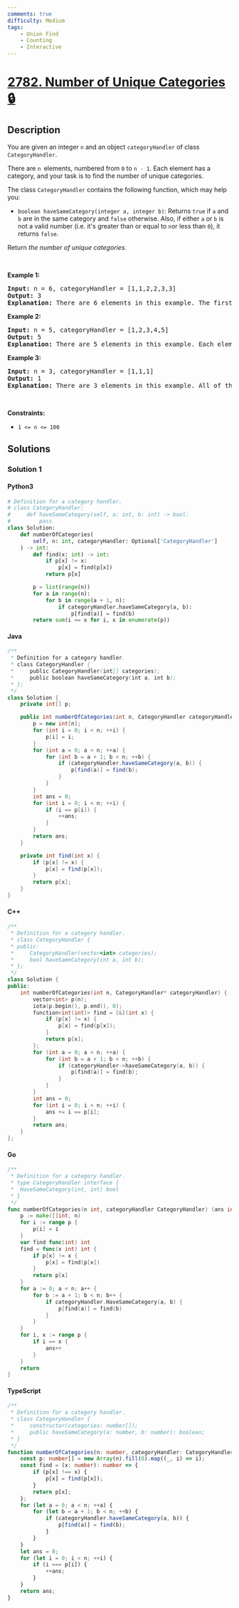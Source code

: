 ```yaml
---
comments: true
difficulty: Medium
tags:
    - Union Find
    - Counting
    - Interactive
---
```


<!-- problem:start -->

# [2782. Number of Unique Categories 🔒](https://leetcode.com/problems/number-of-unique-categories)

## Description

<!-- description:start -->

<p>You are given an integer <code>n</code> and an object <code>categoryHandler</code> of class <code>CategoryHandler</code>.</p>

<p>There are <code>n&nbsp;</code>elements, numbered from <code>0</code> to <code>n - 1</code>. Each element has a category, and your task is to find the number of unique categories.</p>

<p>The class <code>CategoryHandler</code> contains the following function, which may help you:</p>

<ul>
	<li><code>boolean haveSameCategory(integer a, integer b)</code>: Returns <code>true</code> if <code>a</code> and <code>b</code> are in the same category and <code>false</code> otherwise. Also, if either <code>a</code> or <code>b</code> is not a valid number (i.e. it&#39;s greater than or equal to <code>n</code>or less than <code>0</code>), it returns <code>false</code>.</li>
</ul>

<p>Return <em>the number of unique categories.</em></p>

<p>&nbsp;</p>
<p><strong class="example">Example 1:</strong></p>

<pre>
<strong>Input:</strong> n = 6, categoryHandler = [1,1,2,2,3,3]
<strong>Output:</strong> 3
<strong>Explanation:</strong> There are 6 elements in this example. The first two elements belong to category 1, the second two belong to category 2, and the last two elements belong to category 3. So there are 3 unique categories.
</pre>

<p><strong class="example">Example 2:</strong></p>

<pre>
<strong>Input:</strong> n = 5, categoryHandler = [1,2,3,4,5]
<strong>Output:</strong> 5
<strong>Explanation:</strong> There are 5 elements in this example. Each element belongs to a unique category. So there are 5 unique categories.
</pre>

<p><strong class="example">Example 3:</strong></p>

<pre>
<strong>Input:</strong> n = 3, categoryHandler = [1,1,1]
<strong>Output:</strong> 1
<strong>Explanation:</strong> There are 3 elements in this example. All of them belong to one category. So there is only 1 unique category.
</pre>

<p>&nbsp;</p>
<p><strong>Constraints:</strong></p>

<ul>
	<li><code>1 &lt;= n &lt;= 100</code></li>
</ul>

<!-- description:end -->

## Solutions

<!-- solution:start -->

### Solution 1

<!-- tabs:start -->

#### Python3

```python
# Definition for a category handler.
# class CategoryHandler:
#     def haveSameCategory(self, a: int, b: int) -> bool:
#         pass
class Solution:
    def numberOfCategories(
        self, n: int, categoryHandler: Optional['CategoryHandler']
    ) -> int:
        def find(x: int) -> int:
            if p[x] != x:
                p[x] = find(p[x])
            return p[x]

        p = list(range(n))
        for a in range(n):
            for b in range(a + 1, n):
                if categoryHandler.haveSameCategory(a, b):
                    p[find(a)] = find(b)
        return sum(i == x for i, x in enumerate(p))
```

#### Java

```java
/**
 * Definition for a category handler.
 * class CategoryHandler {
 *     public CategoryHandler(int[] categories);
 *     public boolean haveSameCategory(int a, int b);
 * };
 */
class Solution {
    private int[] p;

    public int numberOfCategories(int n, CategoryHandler categoryHandler) {
        p = new int[n];
        for (int i = 0; i < n; ++i) {
            p[i] = i;
        }
        for (int a = 0; a < n; ++a) {
            for (int b = a + 1; b < n; ++b) {
                if (categoryHandler.haveSameCategory(a, b)) {
                    p[find(a)] = find(b);
                }
            }
        }
        int ans = 0;
        for (int i = 0; i < n; ++i) {
            if (i == p[i]) {
                ++ans;
            }
        }
        return ans;
    }

    private int find(int x) {
        if (p[x] != x) {
            p[x] = find(p[x]);
        }
        return p[x];
    }
}
```

#### C++

```cpp
/**
 * Definition for a category handler.
 * class CategoryHandler {
 * public:
 *     CategoryHandler(vector<int> categories);
 *     bool haveSameCategory(int a, int b);
 * };
 */
class Solution {
public:
    int numberOfCategories(int n, CategoryHandler* categoryHandler) {
        vector<int> p(n);
        iota(p.begin(), p.end(), 0);
        function<int(int)> find = [&](int x) {
            if (p[x] != x) {
                p[x] = find(p[x]);
            }
            return p[x];
        };
        for (int a = 0; a < n; ++a) {
            for (int b = a + 1; b < n; ++b) {
                if (categoryHandler->haveSameCategory(a, b)) {
                    p[find(a)] = find(b);
                }
            }
        }
        int ans = 0;
        for (int i = 0; i < n; ++i) {
            ans += i == p[i];
        }
        return ans;
    }
};
```

#### Go

```go
/**
 * Definition for a category handler.
 * type CategoryHandler interface {
 *  HaveSameCategory(int, int) bool
 * }
 */
func numberOfCategories(n int, categoryHandler CategoryHandler) (ans int) {
	p := make([]int, n)
	for i := range p {
		p[i] = i
	}
	var find func(int) int
	find = func(x int) int {
		if p[x] != x {
			p[x] = find(p[x])
		}
		return p[x]
	}
	for a := 0; a < n; a++ {
		for b := a + 1; b < n; b++ {
			if categoryHandler.HaveSameCategory(a, b) {
				p[find(a)] = find(b)
			}
		}
	}
	for i, x := range p {
		if i == x {
			ans++
		}
	}
	return
}
```

#### TypeScript

```ts
/**
 * Definition for a category handler.
 * class CategoryHandler {
 *     constructor(categories: number[]);
 *     public haveSameCategory(a: number, b: number): boolean;
 * }
 */
function numberOfCategories(n: number, categoryHandler: CategoryHandler): number {
    const p: number[] = new Array(n).fill(0).map((_, i) => i);
    const find = (x: number): number => {
        if (p[x] !== x) {
            p[x] = find(p[x]);
        }
        return p[x];
    };
    for (let a = 0; a < n; ++a) {
        for (let b = a + 1; b < n; ++b) {
            if (categoryHandler.haveSameCategory(a, b)) {
                p[find(a)] = find(b);
            }
        }
    }
    let ans = 0;
    for (let i = 0; i < n; ++i) {
        if (i === p[i]) {
            ++ans;
        }
    }
    return ans;
}
```

<!-- tabs:end -->

<!-- solution:end -->

<!-- problem:end -->
